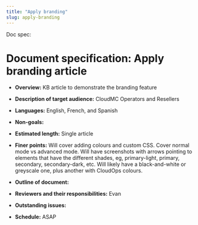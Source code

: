 ```yaml
---
title: "Apply branding"
slug: apply-branding
---
```



Doc spec:

# Document specification:  Apply branding article

- **Overview:**  KB article to demonstrate the branding feature

- **Description of target audience:**  CloudMC Operators and Resellers

- **Languages:**  English, French, and Spanish

- **Non-goals:**

- **Estimated length:** Single article

- **Finer points:**  Will cover adding colours and custom CSS.  Cover normal mode vs advanced mode.  Will have screenshots with arrows pointing to elements that have the different shades, eg, primary-light, primary, secondary, secondary-dark, etc.  Will likely have a black-and-white or greyscale one, plus another with CloudOps colours.

- **Outline of document:**

- **Reviewers and their responsibilities:**  Evan

- **Outstanding issues:**

- **Schedule:**  ASAP
